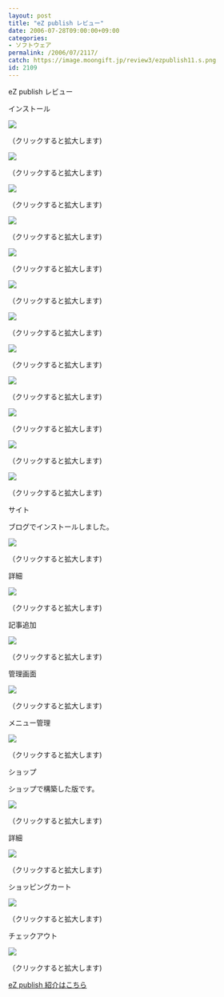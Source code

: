 ```yaml
---
layout: post
title: "eZ publish レビュー"
date: 2006-07-28T09:00:00+09:00
categories:
- ソフトウェア
permalink: /2006/07/2117/
catch: https://image.moongift.jp/review3/ezpublish11.s.png
id: 2109
---
```

eZ publish レビュー  
<!--more-->

インストール

  

[![](https://image.moongift.jp/review3/ezpublish1.s.png)](https://image.moongift.jp/review3/ezpublish1.png)  
  
（クリックすると拡大します)

  

[![](https://image.moongift.jp/review3/ezpublish2.s.png)](https://image.moongift.jp/review3/ezpublish2.png)  
  
（クリックすると拡大します)

  

[![](https://image.moongift.jp/review3/ezpublish3.s.png)](https://image.moongift.jp/review3/ezpublish3.png)  
  
（クリックすると拡大します)

  

[![](https://image.moongift.jp/review3/ezpublish4.s.png)](https://image.moongift.jp/review3/ezpublish4.png)  
  
（クリックすると拡大します)

  

[![](https://image.moongift.jp/review3/ezpublish5.s.png)](https://image.moongift.jp/review3/ezpublish5.png)  
  
（クリックすると拡大します)

  

[![](https://image.moongift.jp/review3/ezpublish6.s.png)](https://image.moongift.jp/review3/ezpublish6.png)  
  
（クリックすると拡大します)

  

[![](https://image.moongift.jp/review3/ezpublish7.s.png)](https://image.moongift.jp/review3/ezpublish7.png)  
  
（クリックすると拡大します)

  

[![](https://image.moongift.jp/review3/ezpublish8.s.png)](https://image.moongift.jp/review3/ezpublish8.png)  
  
（クリックすると拡大します)

  

[![](https://image.moongift.jp/review3/ezpublish9.s.png)](https://image.moongift.jp/review3/ezpublish9.png)  
  
（クリックすると拡大します)

  

[![](https://image.moongift.jp/review3/ezpublish10.s.png)](https://image.moongift.jp/review3/ezpublish10.png)  
  
（クリックすると拡大します)

  

[![](https://image.moongift.jp/review3/ezpublish11.s.png)](https://image.moongift.jp/review3/ezpublish11.png)  
  
（クリックすると拡大します)

  

[![](https://image.moongift.jp/review3/ezpublish12.s.png)](https://image.moongift.jp/review3/ezpublish12.png)  
  
（クリックすると拡大します)

  

サイト

  

ブログでインストールしました。

  

[![](https://image.moongift.jp/review3/ezpublish13.s.png)](https://image.moongift.jp/review3/ezpublish13.png)  
  
（クリックすると拡大します)

  

詳細

  

[![](https://image.moongift.jp/review3/ezpublish14.s.png)](https://image.moongift.jp/review3/ezpublish14.png)  
  
（クリックすると拡大します)

  

記事追加

  

[![](https://image.moongift.jp/review3/ezpublish15.s.png)](https://image.moongift.jp/review3/ezpublish15.png)  
  
（クリックすると拡大します)

  

管理画面

  

[![](https://image.moongift.jp/review3/ezpublish17.s.png)](https://image.moongift.jp/review3/ezpublish17.png)  
  
（クリックすると拡大します)

  

メニュー管理

  

[![](https://image.moongift.jp/review3/ezpublish18.s.png)](https://image.moongift.jp/review3/ezpublish18.png)  
  
（クリックすると拡大します)

  

ショップ

  

ショップで構築した版です。

  

[![](https://image.moongift.jp/review3/ezpublish19.s.png)](https://image.moongift.jp/review3/ezpublish19.png)  
  
（クリックすると拡大します)

  

詳細

  

[![](https://image.moongift.jp/review3/ezpublish20.s.png)](https://image.moongift.jp/review3/ezpublish20.png)  
  
（クリックすると拡大します)

  

ショッピングカート

  

[![](https://image.moongift.jp/review3/ezpublish21.s.png)](https://image.moongift.jp/review3/ezpublish21.png)  
  
（クリックすると拡大します)

  

チェックアウト

  

[![](https://image.moongift.jp/review3/ezpublish22.s.png)](https://image.moongift.jp/review3/ezpublish22.png)  
  
（クリックすると拡大します)

  

[eZ publish 紹介はこちら](http://oss.moongift.jp/intro/i-2108.html)

